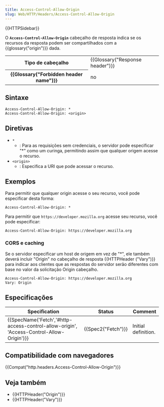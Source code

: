 ```yaml
---
title: Access-Control-Allow-Origin
slug: Web/HTTP/Headers/Access-Control-Allow-Origin
---
```


{{HTTPSidebar}}

O **`Access-Control-Allow-Origin`** cabeçalho de resposta indica se os recursos da resposta podem ser compartilhados com a {{glossary("origin")}} dada.

<table class="properties">
  <tbody>
    <tr>
      <th scope="row">Tipo de cabeçalho</th>
      <td>{{Glossary("Response header")}}</td>
    </tr>
    <tr>
      <th scope="row">{{Glossary("Forbidden header name")}}</th>
      <td>no</td>
    </tr>
  </tbody>
</table>

## Sintaxe

```
Access-Control-Allow-Origin: *
Access-Control-Allow-Origin: <origin>
```

## Diretivas

- `*`
  - : Para as requisições sem credenciais, o servidor pode especificar "\*" como um curinga, permitindo assim que qualquer origem acesse o recurso.
- `<origin>`
  - : Especifica a URI que pode acessar o recurso.

## Exemplos

Para permitir que qualquer origin acesse o seu recurso, você pode especificar desta forma:

```
Access-Control-Allow-Origin: *
```

Para permitir que `https://developer.mozilla.org` acesse seu recurso, você pode especificar:

```
Access-Control-Allow-Origin: https://developer.mozilla.org
```

### CORS e caching

Se o servidor especificar um host de origem em vez de "\*", ele também deverá incluir "Origin" no cabeçalho de resposta {{HTTPHeader ("Vary")}} para indicar aos clientes que as respostas do servidor serão diferentes com base no valor da solicitação Origin cabeçalho.

```
Access-Control-Allow-Origin: https://developer.mozilla.org
Vary: Origin
```

## Especificações

| Specification                                                                                                        | Status                   | Comment             |
| -------------------------------------------------------------------------------------------------------------------- | ------------------------ | ------------------- |
| {{SpecName('Fetch','#http-access-control-allow-origin', 'Access-Control-Allow-Origin')}} | {{Spec2("Fetch")}} | Initial definition. |

## Compatibilidade com navegadores

{{Compat("http.headers.Access-Control-Allow-Origin")}}

## Veja também

- {{HTTPHeader("Origin")}}
- {{HTTPHeader("Vary")}}
